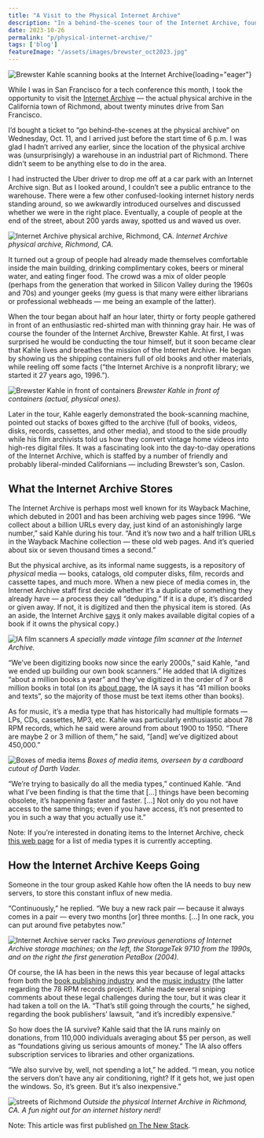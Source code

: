 ```yaml
---
title: "A Visit to the Physical Internet Archive"
description: "In a behind-the-scenes tour of the Internet Archive, founder Brewster Kahle explains how it preserves both digital and physical media."
date: 2023-10-26
permalink: "p/physical-internet-archive/"
tags: ['blog']
featureImage: "/assets/images/brewster_oct2023.jpg"
---
```


![Brewster Kahle scanning books at the Internet Archive](/assets/images/brewster_oct2023.jpg){loading="eager"}

While I was in San Francisco for a tech conference this month, I took the opportunity to visit the [Internet Archive](https://archive.org/) — the actual physical archive in the California town of Richmond, about twenty minutes drive from San Francisco.

I’d bought a ticket to “go behind–the-scenes at the physical archive” on Wednesday, Oct. 11, and I arrived just before the start time of 6 p.m. I was glad I hadn’t arrived any earlier, since the location of the physical archive was (unsurprisingly) a warehouse in an industrial part of Richmond. There didn’t seem to be anything else to do in the area.

I had instructed the Uber driver to drop me off at a car park with an Internet Archive sign. But as I looked around, I couldn’t see a public entrance to the warehouse. There were a few other confused-looking internet history nerds standing around, so we awkwardly introduced ourselves and discussed whether we were in the right place. Eventually, a couple of people at the end of the street, about 200 yards away, spotted us and waved us over.

![Internet Archive physical archive, Richmond, CA.](/assets/images/4e41cd51-ia_outside.jpeg)
*Internet Archive physical archive, Richmond, CA.*

It turned out a group of people had already made themselves comfortable inside the main building, drinking complimentary cokes, beers or mineral water, and eating finger food. The crowd was a mix of older people (perhaps from the generation that worked in Silicon Valley during the 1960s and 70s) and younger geeks (my guess is that many were either librarians or professional webheads — me being an example of the latter).

When the tour began about half an hour later, thirty or forty people gathered in front of an enthusiastic red-shirted man with thinning gray hair. He was of course the founder of the Internet Archive, Brewster Kahle. At first, I was surprised he would be conducting the tour himself, but it soon became clear that Kahle lives and breathes the mission of the Internet Archive. He began by showing us the shipping containers full of old books and other materials, while reeling off some facts (“the Internet Archive is a nonprofit library; we started it 27 years ago, 1996.”).

![Brewster Kahle in front of containers](/assets/images/5a9caca3-brewster_containers.jpg)
*Brewster Kahle in front of containers (actual, physical ones).*

Later in the tour, Kahle eagerly demonstrated the book-scanning machine, pointed out stacks of boxes gifted to the archive (full of books, videos, disks, records, cassettes, and other media), and stood to the side proudly while his film archivists told us how they convert vintage home videos into high-res digital files. It was a fascinating look into the day-to-day operations of the Internet Archive, which is staffed by a number of friendly and probably liberal-minded Californians — including Brewster’s son, Caslon.

## What the Internet Archive Stores

The Internet Archive is perhaps most well known for its Wayback Machine, which debuted in 2001 and has been archiving web pages since 1996. “We collect about a billion URLs every day, just kind of an astonishingly large number,” said Kahle during his tour. “And it’s now two and a half trillion URLs in the Wayback Machine collection — these old web pages. And it’s queried about six or seven thousand times a second.”

But the physical archive, as its informal name suggests, is a repository of _physical_ media — books, catalogs, old computer disks, film, records and cassette tapes, and much more. When a new piece of media comes in, the Internet Archive staff first decide whether it’s a duplicate of something they already have — a process they call “deduping.” If it is a dupe, it’s discarded or given away. If not, it is digitized and then the physical item is stored. (As an aside, the Internet Archive [says](https://blog.archive.org/2020/03/30/internet-archive-responds-why-we-released-the-national-emergency-library/) it only makes available digital copies of a book if it owns the physical copy.)

![IA film scanners](/assets/images/a0223d87-ia_film_archiver.jpeg)
*A specially made vintage film scanner at the Internet Archive.*

“We’ve been digitizing books now since the early 2000s,” said Kahle, “and we ended up building our own book scanners.” He added that IA digitizes “about a million books a year” and they’ve digitized in the order of 7 or 8 million books in total (on its [about page](https://archive.org/about), the IA says it has “41 million books and texts”, so the majority of those must be text items other than books).

As for music, it’s a media type that has historically had multiple formats — LPs, CDs, cassettes, MP3, etc. Kahle was particularly enthusiastic about 78 RPM records, which he said were around from about 1900 to 1950. “There are maybe 2 or 3 million of them,” he said, “\[and\] we’ve digitized about 450,000.”

![Boxes of media items](/assets/images/8a3a7e6c-ia_boxes.jpeg)
*Boxes of media items, overseen by a cardboard cutout of Darth Vader.*

“We’re trying to basically do all the media types,” continued Kahle. “And what I’ve been finding is that the time that \[…\] things have been becoming obsolete, it’s happening faster and faster. \[…\] Not only do you not have access to the same things; even if you have access, it’s not presented to you in such a way that you actually use it.”

Note: If you’re interested in donating items to the Internet Archive, check [this web page](https://help.archive.org/help/media-types-for-donations/) for a list of media types it is currently accepting.

## How the Internet Archive Keeps Going

Someone in the tour group asked Kahle how often the IA needs to buy new servers, to store this constant influx of new media.

“Continuously,” he replied. “We buy a new rack pair — because it always comes in a pair — every two months \[or\] three months. \[…\] In one rack, you can put around five petabytes now.”

![Internet Archive server racks](/assets/images/5e7ae12e-ia_data2.jpeg)
*Two previous generations of Internet Archive storage machines; on the left, the StorageTek 9710 from the 1990s, and on the right the first generation PetaBox (2004).*

Of course, the IA has been in the news this year because of legal attacks from both the [book publishing industry](https://www.publishersweekly.com/pw/by-topic/industry-news/publisher-news/article/91795-hachette-v-internet-archive-all-our-coverage.html) and the [music industry](https://arstechnica.com/tech-policy/2023/08/record-labels-sue-internet-archive-for-digitizing-obsolete-vintage-records/) (the latter regarding the 78 RPM records project). Kahle made several sniping comments about these legal challenges during the tour, but it was clear it had taken a toll on the IA. “That’s still going through the courts,” he sighed, regarding the book publishers’ lawsuit, “and it’s incredibly expensive.”

So how does the IA survive? Kahle said that the IA runs mainly on donations, from 110,000 individuals averaging about $5 per person, as well as “foundations giving us serious amounts of money.” The IA also offers subscription services to libraries and other organizations.

“We also survive by, well, not spending a lot,” he added. “I mean, you notice the servers don’t have any air conditioning, right? If it gets hot, we just open the windows. So, it’s green. But it’s also inexpensive.”

![streets of Richmond](/assets/images/87b4244b-ia_physical_archive_street.jpeg)
*Outside the physical Internet Archive in Richmond, CA. A fun night out for an internet history nerd!*

Note: This article was first published [on The New Stack](https://thenewstack.io/a-visit-to-the-physical-internet-archive/).

